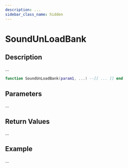 ```yaml
---
description: ...
sidebar_class_name: hidden
---
```


# SoundUnLoadBank

## Description

...

```lua
function SoundUnLoadBank(param1, ...) --[[ ... ]] end
```

## Parameters

...

## Return Values

...

## Example

...

